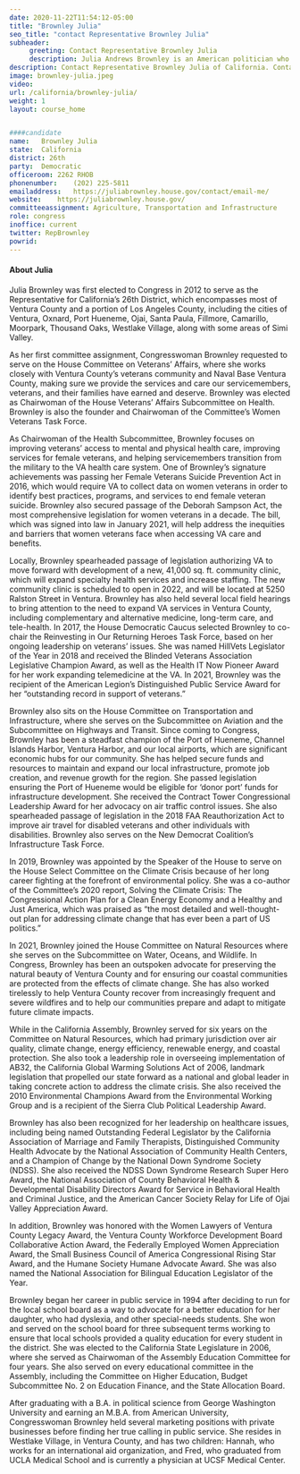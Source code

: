 ```yaml
---
date: 2020-11-22T11:54:12-05:00
title: "Brownley Julia"
seo_title: "contact Representative Brownley Julia"
subheader:
     greeting: Contact Representative Brownley Julia 
     description: Julia Andrews Brownley is an American politician who has been the United States Representative for California's 26th congressional district since 2013. Previously she served in the California State Assembly from 2006 to 2012. She is a Democrat. Before her political career, she worked in marketing and sales.
description: Contact Representative Brownley Julia of California. Contact information for Brownley Julia includes email address, phone number, and mailing address.
image: brownley-julia.jpeg
video: 
url: /california/brownley-julia/
weight: 1
layout: course_home


####candidate
name:	Brownley Julia
state:	California
district: 26th
party:	Democratic
officeroom:	2262 RHOB
phonenumber:	(202) 225-5811
emailaddress:	https://juliabrownley.house.gov/contact/email-me/
website:	https://juliabrownley.house.gov/
committeeassignment: Agriculture, Transportation and Infrastructure
role: congress
inoffice: current
twitter: RepBrownley
powrid: 
---
```

#### About Julia
Julia Brownley was first elected to Congress in 2012 to serve as the Representative for California’s 26th District, which encompasses most of Ventura County and a portion of Los Angeles County, including the cities of Ventura, Oxnard, Port Hueneme, Ojai, Santa Paula, Fillmore, Camarillo, Moorpark, Thousand Oaks, Westlake Village, along with some areas of Simi Valley.

As her first committee assignment, Congresswoman Brownley requested to serve on the House Committee on Veterans’ Affairs, where she works closely with Ventura County’s veterans community and Naval Base Ventura County, making sure we provide the services and care our servicemembers, veterans, and their families have earned and deserve. Brownley was elected as Chairwoman of the House Veterans’ Affairs Subcommittee on Health. Brownley is also the founder and Chairwoman of the Committee’s Women Veterans Task Force.

As Chairwoman of the Health Subcommittee, Brownley focuses on improving veterans’ access to mental and physical health care, improving services for female veterans, and helping servicemembers transition from the military to the VA health care system. One of Brownley’s signature achievements was passing her Female Veterans Suicide Prevention Act in 2016, which would require VA to collect data on women veterans in order to identify best practices, programs, and services to end female veteran suicide. Brownley also secured passage of the Deborah Sampson Act, the most comprehensive legislation for women veterans in a decade. The bill, which was signed into law in January 2021, will help address the inequities and barriers that women veterans face when accessing VA care and benefits.

Locally, Brownley spearheaded passage of legislation authorizing VA to move forward with development of a new, 41,000 sq. ft. community clinic, which will expand specialty health services and increase staffing. The new community clinic is scheduled to open in 2022, and will be located at 5250 Ralston Street in Ventura. Brownley has also held several local field hearings to bring attention to the need to expand VA services in Ventura County, including complementary and alternative medicine, long-term care, and tele-health. In 2017, the House Democratic Caucus selected Brownley to co-chair the Reinvesting in Our Returning Heroes Task Force, based on her ongoing leadership on veterans’ issues. She was named HillVets Legislator of the Year in 2018 and received the Blinded Veterans Association Legislative Champion Award, as well as the Health IT Now Pioneer Award for her work expanding telemedicine at the VA. In 2021, Brownley was the recipient of the American Legion’s Distinguished Public Service Award for her “outstanding record in support of veterans.”

Brownley also sits on the House Committee on Transportation and Infrastructure, where she serves on the Subcommittee on Aviation and the Subcommittee on Highways and Transit. Since coming to Congress, Brownley has been a steadfast champion of the Port of Hueneme, Channel Islands Harbor, Ventura Harbor, and our local airports, which are significant economic hubs for our community. She has helped secure funds and resources to maintain and expand our local infrastructure, promote job creation, and revenue growth for the region. She passed legislation ensuring the Port of Hueneme would be eligible for ‘donor port’ funds for infrastructure development. She received the Contract Tower Congressional Leadership Award for her advocacy on air traffic control issues. She also spearheaded passage of legislation in the 2018 FAA Reauthorization Act to improve air travel for disabled veterans and other individuals with disabilities. Brownley also serves on the New Democrat Coalition’s Infrastructure Task Force.

In 2019, Brownley was appointed by the Speaker of the House to serve on the House Select Committee on the Climate Crisis because of her long career fighting at the forefront of environmental policy. She was a co-author of the Committee’s 2020 report, Solving the Climate Crisis: The Congressional Action Plan for a Clean Energy Economy and a Healthy and Just America, which was praised as “the most detailed and well-thought-out plan for addressing climate change that has ever been a part of US politics.”

In 2021, Brownley joined the House Committee on Natural Resources where she serves on the Subcommittee on Water, Oceans, and Wildlife. In Congress, Brownley has been an outspoken advocate for preserving the natural beauty of Ventura County and for ensuring our coastal communities are protected from the effects of climate change. She has also worked tirelessly to help Ventura County recover from increasingly frequent and severe wildfires and to help our communities prepare and adapt to mitigate future climate impacts.

While in the California Assembly, Brownley served for six years on the Committee on Natural Resources, which had primary jurisdiction over air quality, climate change, energy efficiency, renewable energy, and coastal protection. She also took a leadership role in overseeing implementation of AB32, the California Global Warming Solutions Act of 2006, landmark legislation that propelled our state forward as a national and global leader in taking concrete action to address the climate crisis. She also received the 2010 Environmental Champions Award from the Environmental Working Group and is a recipient of the Sierra Club Political Leadership Award.

Brownley has also been recognized for her leadership on healthcare issues, including being named Outstanding Federal Legislator by the California Association of Marriage and Family Therapists, Distinguished Community Health Advocate by the National Association of Community Health Centers, and a Champion of Change by the National Down Syndrome Society (NDSS). She also received the NDSS Down Syndrome Research Super Hero Award, the National Association of County Behavioral Health & Developmental Disability Directors Award for Service in Behavioral Health and Criminal Justice, and the American Cancer Society Relay for Life of Ojai Valley Appreciation Award.

In addition, Brownley was honored with the Women Lawyers of Ventura County Legacy Award, the Ventura County Workforce Development Board Collaborative Action Award, the Federally Employed Women Appreciation Award, the Small Business Council of America Congressional Rising Star Award, and the Humane Society Humane Advocate Award. She was also named the National Association for Bilingual Education Legislator of the Year.

Brownley began her career in public service in 1994 after deciding to run for the local school board as a way to advocate for a better education for her daughter, who had dyslexia, and other special-needs students. She won and served on the school board for three subsequent terms working to ensure that local schools provided a quality education for every student in the district. She was elected to the California State Legislature in 2006, where she served as Chairwoman of the Assembly Education Committee for four years. She also served on every educational committee in the Assembly, including the Committee on Higher Education, Budget Subcommittee No. 2 on Education Finance, and the State Allocation Board.

After graduating with a B.A. in political science from George Washington University and earning an M.B.A. from American University, Congresswoman Brownley held several marketing positions with private businesses before finding her true calling in public service. She resides in Westlake Village, in Ventura County, and has two children: Hannah, who works for an international aid organization, and Fred, who graduated from UCLA Medical School and is currently a physician at UCSF Medical Center.
